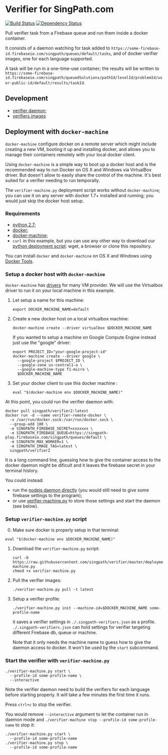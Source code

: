 # Verifier for SingPath.com

[![Build Status](https://travis-ci.org/singpath/verifier.svg?branch=master)](https://travis-ci.org/singpath/verifier)
[![Dependency Status](https://gemnasium.com/singpath/verifier.svg)](https://gemnasium.com/singpath/verifier)

Pull verifier task from a Firebase queue and run them inside a docker container.

It consists of a daemon watching for task added to
`https://some-firebase-id.firebaseio.com/singpath/queues/default/tasks`,
and of docker verifier images, one for each language supported. 

A task will be run in a one-time-use container; the results will be written
to `https://some-firebase-id.firebaseio.com/singpath/queuedSolutions/pathId/levelId/problemId/user-public-id/default/results/taskId`.


## Development

- [verifier daemon](./CONTRIBUTING.md);
- [verifiers images](./verifiers/README.md)


## Deployment with `docker-machine`



`docker-machine` configure docker on a remote server which might include
creating a new VM, booting it up and installing docker, and allows you to manage
their containers remotely with your local docker client.

Using `docker-machine` is a simple way to boot up a docker host and is
the recommended way to run Docker on OS X and Windows via VirtualBox driver.
But doesn't allow to easily share the control of the machine. It's best suited
for a verifier needing to run temporally.

The `verifier-machine.py` deployment script works without `docker-machine`;
you can use it on any server with docker 1.7+ installed and running; you 
would just skip the docker host setup.


### Requirements

- [python 2.7](https://www.python.org/downloads/);
- [docker](https://docs.docker.com/engine/installation/);
- [docker-machine](https://docs.docker.com/machine/install-machine/);
- `curl` in this example, but you can use any other way to download our
  [python deployment script](https://github.com/singpath/verifier/blob/master/deployment/verifier-machine.py):
  wget, a browser or clone this repository.

You can install `docker` and `docker-machine` on OS X and Windows using
[Docker Tools](https://www.docker.com/docker-toolbox).


### Setup a docker host with `docker-machine`

`docker-machine` has [drivers](https://docs.docker.com/machine/drivers/)
for many VM provider. We will use the Virtualbox driver to run it on your
local machine in this example.

1. Let setup a name for this machine:
    ```
    export DOCKER_MACHINE_NAME=default
    ```
    
2. Create a new docker host on a local virtualbox machine:
    ```
    docker-machine create --driver virtualbox $DOCKER_MACHINE_NAME
    ```
    
    If you wanted to setup a machine on Google Compute Engine instead
    just use the "google" driver:
    ```shell
    export PROJECT_ID="your-google-project-id"
    docker-machine create --driver google \
      --google-project $PROJECT_ID \
      --google-zone us-central1-a \
      --google-machine-type f1-micro \
      $DOCKER_MACHINE_NAME
    ```

3. Set your docker client to use this docker machine :
    ```shell
    eval "$(docker-machine env $DOCKER_MACHINE_NAME)"
    ```

At this point, you could run the verifier daemon with:
```
docker pull singpath/verifier2:latest
docker run -d --name verifier-remote-docker \
  -v /var/run/docker.sock:/var/run/docker.sock \
  --group-add 100 \
  -e SINGPATH_FIREBASE_SECRET=xxxxxxx \
  -e SINGPATH_FIREBASE_QUEUE=https://singpath-play.firebaseio.com/singpath/queues/default \
  -e SINGPATH_MAX_WORKER=1 \
  -e SINGPATH_IMAGE_TAG=latest \
  singpath/verifier2
```

It is a long command line, guessing how to give the container access 
to the docker daemon might be dificult and it leaves the firebase secret
in your terminal history.

You could instead:
- run the [nodejs daemon directly](https://github.com/singpath/verifier/blob/master/CONTRIBUTING.md)
  (you would still need to give some firebase settings to the program);
- or use 
  [verifier-machine.py](https://github.com/singpath/verifier/blob/master/deployment/verifier-machine.py)
  to store those settings and start the daemon (see below).


### Setup `verifier-machine.py` script


0. Make sure docker is properly setup in that terminal:
  ```shell
  eval "$(docker-machine env $DOCKER_MACHINE_NAME)"
  ```
  
1. Download the `verifier-machine.py` script:
    ```shell
    curl -O https://raw.githubusercontent.com/singpath/verifier/master/deployment/verifier-machine.py
    chmod +x verifier-machine.py
    ```

2. Pull the verifier images:
    ```shell
    ./verifier-machine.py pull -t latest
    ```

3. Setup a verifier profile:
    ```shell
    ./verifier-machine.py init --machine-id=$DOCKER_MACHINE_NAME some-profile-name
    ```
    it saves a verifier settings in `./.singpath-verifiers.json` as a profile.
    `./.singpath-verifiers.json` can hold settings for verifier targeting
    different Firebase db, queue or machine.
    
    Note that it only needs the machine name to guess how to give the daemon
    access to docker. It won't be used by the `start` subcommand.

### Start the verifier with `verifier-machine.py`

```shell
./verifier-machine.py start \
  --profile-id some-profile-name \
  --interactive
```

Note the verifier daemon need to build the verifiers for each language before
starting properly. It will take a few minutes the first time it runs.

Press `ctrl+c` to stop the verifier.

You would remove `--interactive` argument to let the container run in daemon
mode and `./verifier-machine stop --profile-id some-profile-name` to stop
it:

```shell
./verifier-machine.py start \
  --profile-id some-profile-name
./verifier-machine.py stop \
  --profile-id some-profile-name
```
